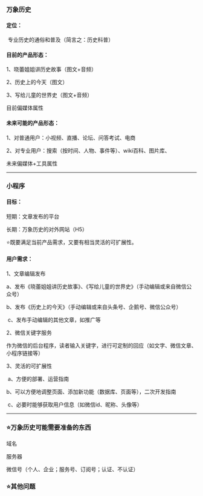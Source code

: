 ### 万象历史

#### 定位：

​	专业历史的通俗和普及（简言之：历史科普）



#### 目前的产品形态：

1、晓蕾姐姐讲历史故事（图文+音频）

2、历史上的今天（图文）

3、写给儿童的世界史（图文+音频）

目前偏媒体属性



#### 未来可能的产品形态：

1、对普通用户：小视频、直播、论坛、问答考试、电商

2、对专业用户：搜索（按时间、人物、事件等）、wiki百科、图片库、

未来偏媒体+工具属性



---

### 小程序

#### 目标：

短期：文章发布的平台

长期：万象历史的对外网站（H5）

⭐️既要满足当前产品需求，又要有相当灵活的可扩展性。



#### 用户需求：

1、文章编辑发布

​	a、发布《晓蕾姐姐讲历史故事》、《写给儿童的世界史》（手动编辑或来自微信公众号）

​	b、发布《历史上的今天》（手动编辑或来自头条号、企鹅号、微信公众号）

​	c、发布手动编辑的其他文章，如推广等

2、微信关键字服务

​	作为微信的后台程序，读者输入关键字，进行可定制的回应（如文字、微信文章、小程序链接等）

3、灵活的可扩展性

​	a、方便的部署、运营指南

​	b、可以方便地调整页面、添加新功能（数据库、页面等），二次开发指南

​	c、必要时能够获取用户信息（如微信id、昵称、头像等）



---

### ⭐万象历史可能需要准备的东西

域名

服务器

微信号（个人、企业；服务号、订阅号；认证、不认证）



### ⭐️其他问题


